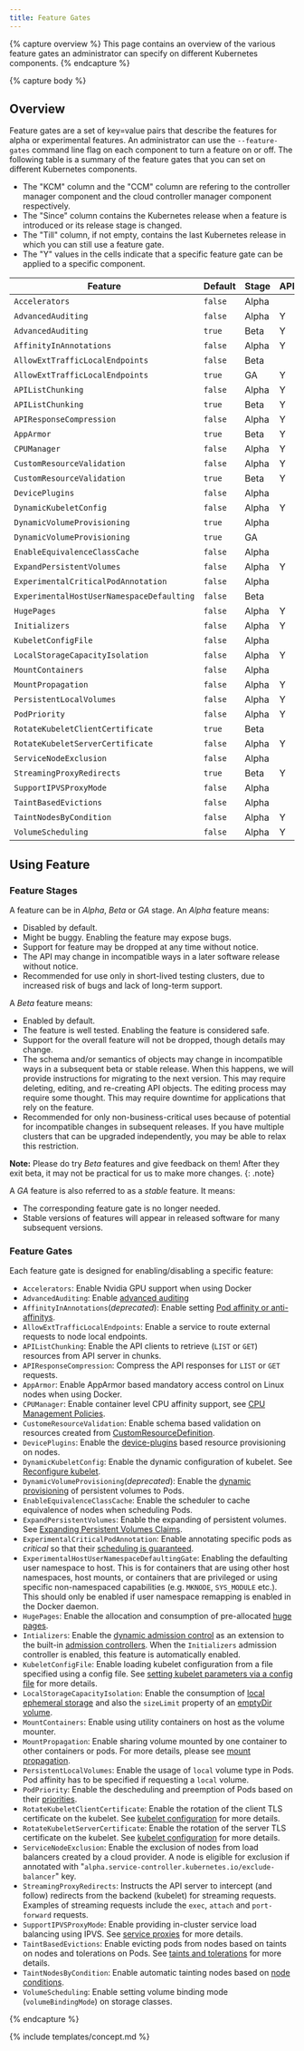 ```yaml
---
title: Feature Gates
---
```


{% capture overview %}
This page contains an overview of the various feature gates an administrator
can specify on different Kubernetes components.
{% endcapture %}

{% capture body %}

## Overview

Feature gates are a set of key=value pairs that describe the features for alpha
or experimental features.
An administrator can use the `--feature-gates` command line flag on each component
to turn a feature on or off.
The following table is a summary of the feature gates that you can set on
different Kubernetes components.

- The "KCM" column and the "CCM" column are refering to the controller manager
  component and the cloud controller manager component respectively.
- The "Since" column contains the Kubernetes release when a feature is introduced
  or its release stage is changed.
- The "Till" column, if not empty, contains the last Kubernetes release in which
  you can still use a feature gate.
- The "Y" values in the cells indicate that a specific feature gate can be applied
  to a specific component.

| Feature | Default | Stage | APIServer | KCM | Kubelet | Scheduler | CCM | Proxy | Since | Till |
|---------|---------|-------|-----------|-----|---------|-----------|-----|-------|-------|------|
| `Accelerators` | `false` | Alpha | | | Y | | | | 1.6 | |
| `AdvancedAuditing` | `false` | Alpha | Y | | | | | | 1.7 | |
| `AdvancedAuditing` | `true` | Beta | Y | | | | | | 1.8 | |
| `AffinityInAnnotations` | `false` | Alpha | Y | | | | | | 1.6 | 1.7 |
| `AllowExtTrafficLocalEndpoints` | `false` | Beta | | | | | | | 1.4 | 1.6 |
| `AllowExtTrafficLocalEndpoints` | `true` | GA | Y | | | | | Y | 1.7 |  |
| `APIListChunking` | `false` | Alpha | Y | | | | | | 1.8 | 1.8 |
| `APIListChunking` | `true` | Beta | Y | | | | | | 1.9 | |
| `APIResponseCompression` | `false` | Alpha | Y | | | | | | 1.7 | |
| `AppArmor` | `true` | Beta | Y | | Y | | | | 1.4 | |
| `CPUManager` | `false` | Alpha | Y | | Y | | | | 1.8 | |
| `CustomResourceValidation` | `false` | Alpha | Y | | | | | | 1.8 | 1.8 |
| `CustomResourceValidation` | `true` | Beta | Y | | | | | | 1.9 | |
| `DevicePlugins` | `false` | Alpha | | | Y | | | | 1.8 | |
| `DynamicKubeletConfig` | `false` | Alpha | Y | | Y | | | | 1.4 | |
| `DynamicVolumeProvisioning` | `true` | Alpha |  | Y | | | | | 1.3 | 1.7 |
| `DynamicVolumeProvisioning` | `true` | GA |  | Y | | | | | 1.8 |  |
| `EnableEquivalenceClassCache` | `false` | Alpha | | | | Y | | | 1.8 | |
| `ExpandPersistentVolumes` | `false` | Alpha | Y | Y | | | | | 1.8 | |
| `ExperimentalCriticalPodAnnotation` | `false` | Alpha | | Y | Y | | | | 1.5 | |
| `ExperimentalHostUserNamespaceDefaulting` | `false` | Beta | | | Y | | | | 1.5 | |
| `HugePages` | `false` | Alpha | Y | | Y | | | | 1.8 | |
| `Initializers` | `false` | Alpha | Y | Y | | | | | 1.7 |  |
| `KubeletConfigFile` | `false` | Alpha | | | Y | | | | 1.8 | |
| `LocalStorageCapacityIsolation` | `false` | Alpha | Y | | Y | | | | 1.7 | |
| `MountContainers` | `false` | Alpha | | | Y | | | | 1.9 | |
| `MountPropagation` | `false` | Alpha | Y | | Y | | | | 1.8 | |
| `PersistentLocalVolumes` | `false` | Alpha | Y | | Y | Y | | | 1.7 | |
| `PodPriority` | `false` | Alpha | Y | | Y | Y | | | 1.8 | |
| `RotateKubeletClientCertificate` | `true` | Beta | | | Y | | | | 1.7 | |
| `RotateKubeletServerCertificate` | `false` | Alpha | Y | Y | Y | | | | 1.7 | |
| `ServiceNodeExclusion` | `false` | Alpha | | Y | | | Y | | 1.8 | |
| `StreamingProxyRedirects` | `true` | Beta | Y | | | | | | 1.5 | |
| `SupportIPVSProxyMode` | `false` | Alpha | | | | | | Y | 1.8 | |
| `TaintBasedEvictions` | `false` | Alpha | | Y | | | | | 1.6 | |
| `TaintNodesByCondition` | `false` | Alpha | Y | Y | | Y | | | 1.8 | |
| `VolumeScheduling` | `false` | Alpha | Y | | | | | | 1.9 | |

## Using Feature

### Feature Stages

A feature can be in *Alpha*, *Beta* or *GA* stage.
An *Alpha* feature means:

* Disabled by default.
* Might be buggy. Enabling the feature may expose bugs.
* Support for feature may be dropped at any time without notice.
* The API may change in incompatible ways in a later software release without notice.
* Recommended for use only in short-lived testing clusters, due to increased
  risk of bugs and lack of long-term support.

A *Beta* feature means:

* Enabled by default.
* The feature is well tested. Enabling the feature is considered safe.
* Support for the overall feature will not be dropped, though details may change.
* The schema and/or semantics of objects may change in incompatible ways in a
  subsequent beta or stable release. When this happens, we will provide instructions
  for migrating to the next version. This may require deleting, editing, and
  re-creating API objects. The editing process may require some thought.
  This may require downtime for applications that rely on the feature.
* Recommended for only non-business-critical uses because of potential for
  incompatible changes in subsequent releases. If you have multiple clusters
  that can be upgraded independently, you may be able to relax this restriction.

**Note:** Please do try *Beta* features and give feedback on them!
After they exit beta, it may not be practical for us to make more changes.
{: .note}

A *GA* feature is also referred to as a *stable* feature. It means:

* The corresponding feature gate is no longer needed.
* Stable versions of features will appear in released software for many subsequent versions.

### Feature Gates

Each feature gate is designed for enabling/disabling a specific feature:

- `Accelerators`: Enable Nvidia GPU support when using Docker
- `AdvancedAuditing`: Enable [advanced auditing](/docs/tasks/debug-application-cluster/audit/#advanced-audit)
- `AffinityInAnnotations`(*deprecated*): Enable setting [Pod affinity or anti-affinitys](/docs/concepts/configuration/assign-pod-node/#affinity-and-anti-affinity).
- `AllowExtTrafficLocalEndpoints`: Enable a service to route external requests to node local endpoints.
- `APIListChunking`: Enable the API clients to retrieve (`LIST` or `GET`) resources from API server in chunks.
- `APIResponseCompression`: Compress the API responses for `LIST` or `GET` requests.
- `AppArmor`: Enable AppArmor based mandatory access control on Linux nodes when using Docker.
- `CPUManager`: Enable container level CPU affinity support, see [CPU Management Policies](/docs/tasks/administer-cluster/cpu-management-policies/).
- `CustomeResourceValidation`: Enable schema based validation on resources created from [CustomResourceDefinition](/docs/concepts/api-extension/custom-resources/).
- `DevicePlugins`: Enable the [device-plugins](/docs/concepts/cluster-administration/device-plugins/) based resource provisioning on nodes.
- `DynamicKubeletConfig`: Enable the dynamic configuration of kubelet. See [Reconfigure kubelet](/docs/tasks/administer-cluster/reconfigure-kubelet/).
- `DynamicVolumeProvisioning`(*deprecated*): Enable the [dynamic provisioning](/docs/concepts/storage/dynamic-provisioning/) of persistent volumes to Pods.
- `EnableEquivalenceClassCache`: Enable the scheduler to cache equivalence of nodes when scheduling Pods.
- `ExpandPersistentVolumes`: Enable the expanding of persistent volumes. See [Expanding Persistent Volumes Claims](/docs/concepts/storage/persistent-volumes/#expanding-persistent-volumes-claims).
- `ExperimentalCriticalPodAnnotation`: Enable annotating specific pods as *critical* so that their [scheduling is guaranteed](/docs/tasks/administer-cluster/guaranteed-scheduling-critical-addon-pods/).
- `ExperimentalHostUserNamespaceDefaultingGate`: Enabling the defaulting user
   namespace to host. This is for containers that are using other host namespaces,
   host mounts, or containers that are privileged or using specific non-namespaced
   capabilities (e.g. `MKNODE`, `SYS_MODULE` etc.). This should only be enabled
   if user namespace remapping is enabled in the Docker daemon.
- `HugePages`: Enable the allocation and consumption of pre-allocated [huge pages](/docs/tasks/manage-hugepages/scheduling-hugepages/).
- `Intializers`: Enable the [dynamic admission control](/docs/admin/extensible-admission-controllers/)
  as an extension to the built-in [admission controllers](/docs/admin/admission-controllers/).
  When the `Initializers` admission controller is enabled, this feature is automatically enabled.
- `KubeletConfigFile`: Enable loading kubelet configuration from a file specified using a config file.
  See [setting kubelet parameters via a config file](/docs/tasks/administer-cluster/kubelet-config-file/) for more details.
- `LocalStorageCapacityIsolation`: Enable the consumption of [local ephemeral storage](/docs/concepts/configuration/manage-compute-resources-container/) and also the `sizeLimit` property of an [emptyDir volume](/docs/concepts/storage/volumes/#emptydir).
- `MountContainers`: Enable using utility containers on host as the volume mounter.
- `MountPropagation`: Enable sharing volume mounted by one container to other containers or pods.
  For more details, please see [mount propagation](/docs/concepts/storage/volumes/#mount-propagation).
- `PersistentLocalVolumes`: Enable the usage of `local` volume type in Pods.
  Pod affinity has to be specified if requesting a `local` volume.
- `PodPriority`: Enable the descheduling and preemption of Pods based on their [priorities](/docs/concepts/configuration/pod-priority-preemption/).
- `RotateKubeletClientCertificate`: Enable the rotation of the client TLS certificate on the kubelet.
  See [kubelet configuration](/docs/admin/kubelet-tls-bootstrapping/#kubelet-configuration) for more details.
- `RotateKubeletServerCertificate`: Enable the rotation of the server TLS certificate on the kubelet.
  See [kubelet configuration](/docs/admin/kubelet-tls-bootstrapping/#kubelet-configuration) for more details.
- `ServiceNodeExclusion`: Enable the exclusion of nodes from load balancers created by a cloud provider.
  A node is eligible for exclusion if annotated with "`alpha.service-controller.kubernetes.io/exclude-balancer`" key.
- `StreamingProxyRedirects`: Instructs the API server to intercept (and follow)
   redirects from the backend (kubelet) for streaming requests.
  Examples of streaming requests include the `exec`, `attach` and `port-forward` requests.
- `SupportIPVSProxyMode`: Enable providing in-cluster service load balancing using IPVS.
  See [service proxies](/docs/concepts/services-networking/service/#virtual-ips-and-service-proxies) for more details.
- `TaintBasedEvictions`: Enable evicting pods from nodes based on taints on nodes and tolerations on Pods.
  See [taints and tolerations](/docs/concepts/configuration/taint-and-toleration/) for more details.
- `TaintNodesByCondition`: Enable automatic tainting nodes based on [node conditions](/docs/concepts/architecture/nodes/#condition).
- `VolumeScheduling`: Enable setting volume binding mode (`volumeBindingMode`) on storage classes.

{% endcapture %}

{% include templates/concept.md %}
